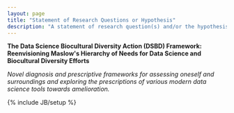 ```yaml
---
layout: page
title: "Statement of Research Questions or Hypothesis"
description: "A statement of research question(s) and/or the hypothesis(es) to be tested."
---
```


**The Data Science Biocultural Diversity Action (DSBD) Framework: Reenvisioning Maslow's Hierarchy of Needs for Data Science and Biocultural Diversity Efforts**

*Novel diagnosis and prescriptive frameworks for assessing oneself and surroundings and exploring the prescriptions of various modern data science tools towards amelioration.*



{% include JB/setup %}
